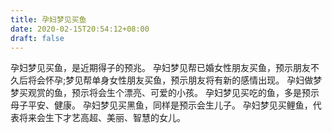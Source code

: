 ```yaml
---
title: 孕妇梦见买鱼
date: 2020-02-15T20:54:12+08:00
draft: false
---
```


孕妇梦见买鱼，是近期得子的预兆。
孕妇梦见帮已婚女性朋友买鱼，预示朋友不久后将会怀孕;梦见帮单身女性朋友买鱼，预示朋友将有新的感情出现。
孕妇做梦梦买观赏的鱼，预示将会生个漂亮、可爱的小孩。
孕妇梦见买吃的鱼，多是预示母子平安、健康。
孕妇梦见买黑鱼，同样是预示会生儿子。
孕妇梦见买鲤鱼，代表将来会生下才艺高超、美丽、智慧的女儿。